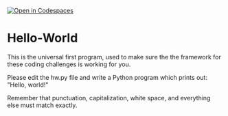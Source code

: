 [![Open in Codespaces](https://classroom.github.com/assets/launch-codespace-7f7980b617ed060a017424585567c406b6ee15c891e84e1186181d67ecf80aa0.svg)](https://classroom.github.com/open-in-codespaces?assignment_repo_id=14990301)
# Hello-World
This is the universal first program, used to make sure the the framework for these coding challenges is working for you.

Please edit the hw.py file and write a Python program which prints out: "Hello, world!"

Remember that punctuation, capitalization, white space, and everything else must match exactly.
